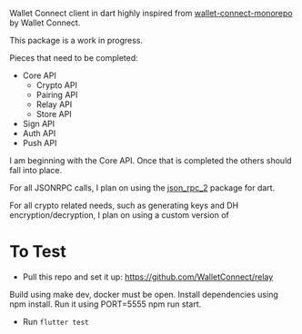 Wallet Connect client in dart highly inspired from [wallet-connect-monorepo](https://github.com/trustwallet/wallet-connect-kotlin) by Wallet Connect.

This package is a work in progress.

Pieces that need to be completed:

- Core API
  - Crypto API
  - Pairing API
  - Relay API
  - Store API
- Sign API
- Auth API
- Push API

I am beginning with the Core API. Once that is completed the others should fall into place.

For all JSONRPC calls, I plan on using the [json_rpc_2](https://pub.dev/packages/json_rpc_2) package for dart.

For all crypto related needs, such as generating keys and DH encryption/decryption, I plan on using a custom version of 

# To Test

- Pull this repo and set it up: https://github.com/WalletConnect/relay

Build using make dev, docker must be open.
Install dependencies using npm install.
Run it using PORT=5555 npm run start.

- Run `flutter test`